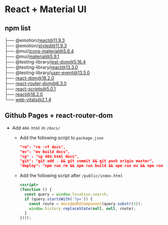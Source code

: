 # React + Material UI

## npm list
├── @emotion/react@11.9.3   
├── @emotion/styled@11.9.3   
├── @mui/icons-material@5.8.4  
├── @mui/material@5.9.1  
├── @testing-library/jest-dom@5.16.4  
├── @testing-library/react@13.3.0  
├── @testing-library/user-event@13.5.0  
├── react-dom@18.2.0  
├── react-router-dom@6.3.0  
├── react-scripts@5.0.1  
├── react@18.2.0  
└── web-vitals@2.1.4

## Github Pages + react-router-dom
* Add `404.html` in `/docs/`
  * Add the following script to `package.json`  
    ```json:package.json
    "rm": "rm -rf docs",
    "mv": "mv build docs",
    "cp" : "cp 404.html docs",
    "git": "git add . && git commit && git push origin master",
    "deploy": "npm run rm && npm run build && npm run mv && npm run cp && npm run git"
    ```

  * Add the following script after `/public/index.html`
    ```html:/public/index.html
    <script>
    (function () {
      const query = window.location.search;
      if (query.startsWith('?p=')) {
        const route = decodeURIComponent(query.substr(3));
        window.history.replaceState(null, null, route);
      }
    })();
  </script>
  